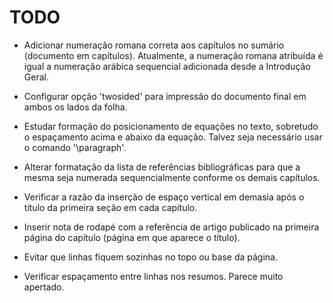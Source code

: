 # TODO
* Adicionar numeração romana correta aos capítulos no sumário (documento em capítulos). Atualmente, a numeração
  romana atribuída é igual a numeração arábica sequencial adicionada desde a Introdução Geral.

* Configurar opção 'twosided' para impressão do documento final em ambos os lados da folha.

* Estudar formação do posicionamento de equações no texto, sobretudo o espaçamento acima e abaixo da equação. 
  Talvez seja necessário usar o comando '\paragraph'.

* Alterar formatação da lista de referências bibliográficas para que a mesma seja numerada sequencialmente
  conforme os demais capítulos.

* Verificar a razão da inserção de espaço vertical em demasia após o título da primeira seção em cada capítulo.

* Inserir nota de rodapé com a referência de artigo publicado na primeira página do capítulo (página em que 
  aparece o título).

* Evitar que linhas fiquem sozinhas no topo ou base da página.

* Verificar espaçamento entre linhas nos resumos. Parece muito apertado.
